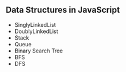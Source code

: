 ## Data Structures in JavaScript
- SinglyLinkedList
- DoublyLinkedList
- Stack
- Queue
- Binary Search Tree
- BFS
- DFS
